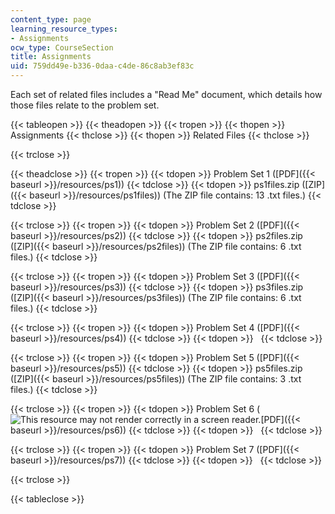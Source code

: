 ```yaml
---
content_type: page
learning_resource_types:
- Assignments
ocw_type: CourseSection
title: Assignments
uid: 759dd49e-b336-0daa-c4de-86c8ab3ef83c
---
```


Each set of related files includes a "Read Me" document, which details how those files relate to the problem set.

{{< tableopen >}}
{{< theadopen >}}
{{< tropen >}}
{{< thopen >}}
Assignments
{{< thclose >}}
{{< thopen >}}
Related Files
{{< thclose >}}

{{< trclose >}}

{{< theadclose >}}
{{< tropen >}}
{{< tdopen >}}
Problem Set 1 ([PDF]({{< baseurl >}}/resources/ps1))
{{< tdclose >}}
{{< tdopen >}}
ps1files.zip ([ZIP]({{< baseurl >}}/resources/ps1files)) (The ZIP file contains: 13 .txt files.)
{{< tdclose >}}

{{< trclose >}}
{{< tropen >}}
{{< tdopen >}}
Problem Set 2 ([PDF]({{< baseurl >}}/resources/ps2))
{{< tdclose >}}
{{< tdopen >}}
ps2files.zip ([ZIP]({{< baseurl >}}/resources/ps2files)) (The ZIP file contains: 6 .txt files.)
{{< tdclose >}}

{{< trclose >}}
{{< tropen >}}
{{< tdopen >}}
Problem Set 3 ([PDF]({{< baseurl >}}/resources/ps3))
{{< tdclose >}}
{{< tdopen >}}
ps3files.zip ([ZIP]({{< baseurl >}}/resources/ps3files)) (The ZIP file contains: 6 .txt files.)
{{< tdclose >}}

{{< trclose >}}
{{< tropen >}}
{{< tdopen >}}
Problem Set 4 ([PDF]({{< baseurl >}}/resources/ps4))
{{< tdclose >}}
{{< tdopen >}}
 
{{< tdclose >}}

{{< trclose >}}
{{< tropen >}}
{{< tdopen >}}
Problem Set 5 ([PDF]({{< baseurl >}}/resources/ps5))
{{< tdclose >}}
{{< tdopen >}}
ps5files.zip ([ZIP]({{< baseurl >}}/resources/ps5files)) (The ZIP file contains: 3 .txt files.)
{{< tdclose >}}

{{< trclose >}}
{{< tropen >}}
{{< tdopen >}}
Problem Set 6 (![This resource may not render correctly in a screen reader.](/images/inacessible.gif)[PDF]({{< baseurl >}}/resources/ps6))
{{< tdclose >}}
{{< tdopen >}}
 
{{< tdclose >}}

{{< trclose >}}
{{< tropen >}}
{{< tdopen >}}
Problem Set 7 ([PDF]({{< baseurl >}}/resources/ps7))
{{< tdclose >}}
{{< tdopen >}}
 
{{< tdclose >}}

{{< trclose >}}

{{< tableclose >}}